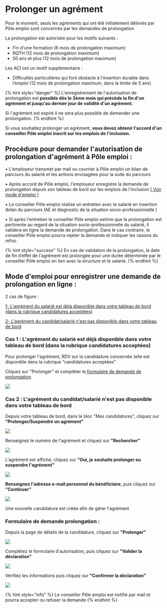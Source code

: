 # Prolonger un agrément

Pour le moment, seuls les agréments qui ont été initialement délivrés par Pôle emploi sont concernés par les demandes de prolongation

La prolongation est autorisée pour les motifs suivants : 

* Fin d'une formation \(6 mois de prolongation maximum\) 
* RQTH \(12 mois de prolongation maximum\) 
* 50 ans et plus \(12 mois de prolongation maximum\) 

Les ACI ont un motif supplémentaire : 

* Difficultés particulières qui font obstacle à l'insertion durable dans l’emploi \(12 mois de prolongation maximum, dans la limite de 5 ans\)

{% hint style="danger" %}
L'enregistrement de l'autorisation de prolongation est **possible dès le 3ème mois qui précède la fin d'un agrément et jusqu'au dernier jour de validité d'un agrément.** 

Si l'agrément  est expiré il ne sera plus possible de demander une prolongation.
{% endhint %}

Si vous souhaitez prolonger un agrément, **vous devez obtenir l'accord d'un conseiller Pôle emploi inscrit sur les emplois de l'inclusion.** 

## Procédure pour demander l'autorisation de prolongation d'agrément à Pôle emploi : 

▪ L'employeur transmet par mail ou courrier à Pôle emploi un bilan de parcours du salarié et les actions envisagées pour la suite du parcours 

▪ Après accord de Pôle emploi, l'employeur enregistre la demande de prolongation depuis son tableau de bord sur les emplois de l'inclusion [\[ Voir mode d'emploi \]](prolonger-un-pass-iae.md#mode-demploi-pour-enregistrer-une-demande-de-prolongation-en-ligne)

▪ Le conseiller Pôle emploi réalise un entretien avec le salarié en insertion \(bilan du parcours IAE et diagnostic de la situation socio-professionnelle \)

▪ Si après l'entretien le conseiller Pôle emploi estime que la prolongation est pertinente au regard de la situation socio-professionnelle du salarié, il validera en ligne la demande de prolongation. Dans le cas contraire, le conseiller Pôle emploi pourra rejeter la demande et indiquer les raisons du refus.

{% hint style="success" %}
En cas de validation de la prolongation, la date de fin d’effet de l'agrément est prolongée pour une durée déterminée par le conseiller Pôle emploi en lien avec la structure et le salarié.
{% endhint %}

## Mode d'emploi pour enregistrer une demande de prolongation en ligne : 

2 cas de figure : 

[1- L'agrément du salarié est déjà disponible dans votre tableau de bord \(dans la rubrique candidatures acceptées\)](prolonger-un-pass-iae.md#cas-1-lagrement-du-salarie-est-deja-disponible-dans-votre-tableau-de-bord-dans-la-rubrique-candidatures-acceptees)

[2- L'agrément du candidat/salarié n'est pas disponible dans votre tableau de bord](prolonger-un-pass-iae.md#cas-2-lagrement-du-candidat-salarie-nest-pas-disponible-dans-votre-tableau-de-bord)

### Cas 1 : L'agrément du salarié est déjà disponible dans votre tableau de bord \(dans la rubrique candidatures acceptées\)

Pour prolonger l'agrément, RDV sur la candidature concernée \(elle est disponible dans la rubrique "candidatures acceptées"

Cliquez sur "Prolonger" et compléter le[ formulaire de demande de prolongation](prolonger-un-pass-iae.md#formulaire-de-demande-prolongation)

![](../.gitbook/assets/image%20%28101%29.png)

### Cas 2 : L'agrément du candidat/salarié n'est pas disponible dans votre tableau de bord

Depuis votre tableau de bord, dans le bloc "Mes candidatures", cliquez sur **"Prolonger/Suspendre un agrément"**

![](../.gitbook/assets/image%20%2883%29.png)

Renseignez le numéro de l'agrément et cliquez sur **"Rechercher"**

![](../.gitbook/assets/image%20%2885%29.png)

L'agrément est affiché, cliquez sur **"Oui, je souhaite prolonger ou suspendre l'agrément"**

![](../.gitbook/assets/image%20%2897%29.png)

**Renseignez l'adresse e-mail personnel du bénéficiaire**, puis cliquez sur **"Continuer"**

![](../.gitbook/assets/image%20%28100%29.png)

 Une nouvelle candidature est créée afin de gérer l'agrément

### Formulaire de demande  prolongation : 

Depuis la page de détails de la candidature, cliquez sur **"Prolonger"**

![](../.gitbook/assets/prolongation1.jpg)

Complétez le formulaire d'autorisation, puis cliquez sur **"Valider la déclaration"**

![](../.gitbook/assets/prolongation2.png)

Vérifiez les informations puis cliquez sur  **"Confirmer la déclaration"**

![](../.gitbook/assets/image%20%28103%29.png)

{% hint style="info" %}
Le conseiller Pôle emploi est notifié par mail et pourra accepter ou refuser la demande
{% endhint %}

